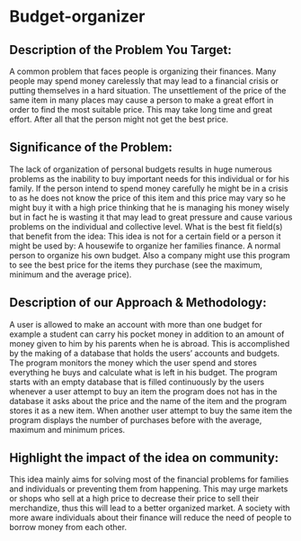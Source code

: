 # Budget-organizer

## Description of the Problem You Target: 

  A common problem that faces people is organizing their finances. Many people may spend money carelessly that may lead to a financial crisis or putting themselves in a hard situation. The unsettlement of the price of the same item in many places may cause a person to make a great effort in order to find the most suitable price. This may take long time and great effort. After all that the person might not get the best price.

## Significance of the Problem:

   The lack of organization of personal budgets results in huge numerous problems as the inability to buy important needs for this individual or for his family.
 If the person intend to spend money carefully he might be in a crisis to as he does not know the price of this item and this price may vary so he might buy it with a high price thinking that he is managing his money wisely but in fact he is wasting it that may lead to great pressure and cause various problems on the individual and collective level.
What is the best fit field(s) that benefit from the idea: 
This idea is not for a certain field or a person it might be used by:
 A housewife to organize her families finance.
 A normal person to organize his own budget.
 Also a company might use this program to see the best price for the items they purchase (see the maximum, minimum and the average price).

## Description of our Approach & Methodology: 

  A user is allowed to make an account with more than one budget for example a student can carry his pocket money in addition to an amount of money given to him by his parents when he is abroad. 
This is accomplished by the making of a database that holds the users’ accounts and budgets. 
The program monitors the money which the user spend and stores everything he buys and calculate what is left in his budget.
 The program starts with an empty database that is filled continuously by the users whenever a user attempt to buy an item the program does not has in the database it asks about the price and the name of the item and the program stores it as a new item.
 When another user attempt to buy the same item the program displays the number of purchases before with the average, maximum and minimum prices.	

## Highlight the impact of the idea on community: 

This idea mainly aims for solving most of the financial problems for families and individuals or preventing them from happening.
This may urge markets or shops who sell at a high price to decrease their price to sell their merchandize, thus this will lead to a better organized market.
A society with more aware individuals about their finance will reduce the need of people to borrow money from each other. 
